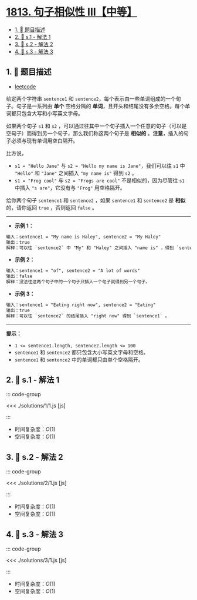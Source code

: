 # [1813. 句子相似性 III【中等】](https://github.com/tnotesjs/TNotes.leetcode/tree/main/notes/1813.%20%E5%8F%A5%E5%AD%90%E7%9B%B8%E4%BC%BC%E6%80%A7%20III%E3%80%90%E4%B8%AD%E7%AD%89%E3%80%91)

<!-- region:toc -->

- [1. 📝 题目描述](#1--题目描述)
- [2. 🎯 s.1 - 解法 1](#2--s1---解法-1)
- [3. 🎯 s.2 - 解法 2](#3--s2---解法-2)
- [4. 🎯 s.3 - 解法 3](#4--s3---解法-3)

<!-- endregion:toc -->

## 1. 📝 题目描述

- [leetcode](https://leetcode.cn/problems/sentence-similarity-iii/)

给定两个字符串 `sentence1` 和 `sentence2`，每个表示由一些单词组成的一个句子。句子是一系列由 **单个** 空格分隔的 **单词**，且开头和结尾没有多余空格。每个单词都只包含大写和小写英文字母。

如果两个句子 `s1` 和 `s2` ，可以通过往其中一个句子插入一个任意的句子（可以是空句子）而得到另一个句子，那么我们称这两个句子是 **相似的** 。**注意**，插入的句子必须与现有单词用空白隔开。

比方说，

- `s1 = "Hello Jane"` 与 `s2 = "Hello my name is Jane"`，我们可以往 `s1` 中 `"Hello"` 和 `"Jane"` 之间插入 `"my name is"` 得到 `s2` 。
- `s1 = "Frog cool"` 与 `s2 = "Frogs are cool"` 不是相似的，因为尽管往 `s1` 中插入 `"s are"`，它没有与 `"Frog"` 用空格隔开。

给你两个句子 `sentence1` 和 `sentence2` ，如果 `sentence1` 和 `sentence2` 是 **相似** 的，请你返回 `true` ，否则返回 `false` 。

---

- **示例 1：**

```txt
输入：sentence1 = "My name is Haley", sentence2 = "My Haley"
输出：true
解释：可以往 `sentence2` 中 "My" 和 "Haley" 之间插入 "name is" ，得到 `sentence1` 。
```

- **示例 2：**

```txt
输入：sentence1 = "of", sentence2 = "A lot of words"
输出：false
解释：没法往这两个句子中的一个句子只插入一个句子就得到另一个句子。
```

- **示例 3：**

```txt
输入：sentence1 = "Eating right now", sentence2 = "Eating"
输出：true
解释：可以往 `sentence2` 的结尾插入 "right now" 得到 `sentence1` 。
```

---

**提示：**

- `1 <= sentence1.length, sentence2.length <= 100`
- `sentence1` 和 `sentence2` 都只包含大小写英文字母和空格。
- `sentence1` 和 `sentence2` 中的单词都只由单个空格隔开。

## 2. 🎯 s.1 - 解法 1

::: code-group

<<< ./solutions/1/1.js [js]

:::

- 时间复杂度：$O(1)$
- 空间复杂度：$O(1)$

## 3. 🎯 s.2 - 解法 2

::: code-group

<<< ./solutions/2/1.js [js]

:::

- 时间复杂度：$O(1)$
- 空间复杂度：$O(1)$

## 4. 🎯 s.3 - 解法 3

::: code-group

<<< ./solutions/3/1.js [js]

:::

- 时间复杂度：$O(1)$
- 空间复杂度：$O(1)$
